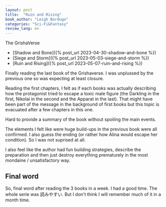 ```yaml
---
layout: post
title:  "Ruin and Rising"
book_author: "Leigh Bardugo"
categories: "Sci-Fi&Fantasy"
review_lang: en
---
```


The GrishaVerse
- [Shadow and Bone]({% post_url 2023-04-30-shadow-and-bone %})
- [Siege and Storm]({% post_url 2023-05-03-siege-and-storm %})
- [Ruin and Rising]({% post_url 2023-05-07-ruin-and-rising %})

Finally reading the last book of the Grishaverse. I was unplussed by the previous one so was expecting at least closure.

Reading the first chapters, I felt as if each books was actually describing how the protagonist tried to escape a toxic male figure (the Darkling in the first, Nikolai in the second and the Apparat in the last). That might have been part of the message in the background of first books but this topic is evacuated after a few chapters in this one.

Hard to provide a summary of the book without spoiling the main events.

The elements I felt like were huge build-ups in the previous book were all confirmed. I also guess the ending (or rather how Alina would escape her condition). So I was not suprised at all.

I also feel like the author had fun building strategies, describe the preparation and then just destroy everything prematurely in the most mondaine / unsatisfactory way.

## Final word

So, final word after reading the 3 books in a week. I had a good time. The whole serie was 読みやすい. But I don't think I will remember much of it in a month time.